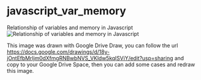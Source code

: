 javascript_var_memory
=====================

Relationship of variables and memory in Javascript
<img src="https://docs.google.com/drawings/d/18y-jOntEfbMrIjm0dXfmgRNBwbNVS_VKldw5kqISViY/pub?w=1803&h=2128" alt="Relationship of variables and memory in Javascript" />

This image was drawn with Google Drive Draw, you can follow the url https://docs.google.com/drawings/d/18y-jOntEfbMrIjm0dXfmgRNBwbNVS_VKldw5kqISViY/edit?usp=sharing
and copy to your Google Drive Space, then you can add some cases and redraw this image.
